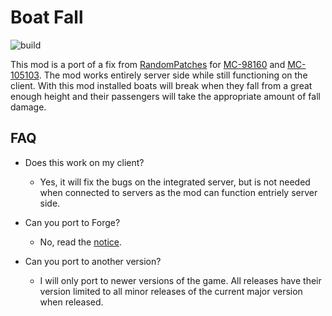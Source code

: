 # Boat Fall
![build](https://github.com/EcoBuilder13/boat-fall/workflows/Actions/badge.svg)

This mod is a port of a fix from [RandomPatches](https://github.com/TheRandomLabs/RandomPatches) for [MC-98160](https://bugs.mojang.com/browse/MC-98160) and [MC-105103](https://bugs.mojang.com/browse/MC-105103). The mod works entirely server side while still functioning on the client. With this mod installed boats will break when they fall from a great enough height and their passengers will take the appropriate amount of fall damage.



## FAQ

- Does this work on my client?

    - Yes, it will fix the bugs on the integrated server, but is not needed when connected to servers as the mod can function entriely server side.
    
- Can you port to Forge?

    - No, read the [notice](https://modrinth.com/mod/dashloader).
- Can you port to another version?

    - I will only port to newer versions of the game. All releases have their version limited to all minor releases of the current major version when released.
